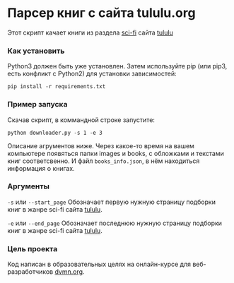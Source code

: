 # Парсер книг с сайта tululu.org

Этот скрипт качает книги из раздела [sci-fi](http://tululu.org/l55/) сайта [tululu](tululu.org)

### Как установить

Python3 должен быть уже установлен. Затем используйте pip (или pip3, есть конфликт с Python2) для установки зависимостей:
```
pip install -r requirements.txt
```
### Пример запуска
Скачав скрипт, в коммандной строке запустите:
```
python downloader.py -s 1 -e 3
```
Описание агрументов ниже.
Через какое-то время на вашем компьютере появяться папки images и books, с обложками и текстами книг соответсвенно.
И файл `books_info.json`, в нём находиться информация о книгах.
### Аргументы

`-s` или `--start_page` Обозначает первую нужную страницу подборки книг в жанре sci-fi сайта [tululu](tululu.org).

`-e` или `--end_page` Обозначает последнюю нужную страницу подборки книг в жанре sci-fi сайта [tululu](tululu.org).

### Цель проекта

Код написан в образовательных целях на онлайн-курсе для веб-разработчиков [dvmn.org](https://dvmn.org/).